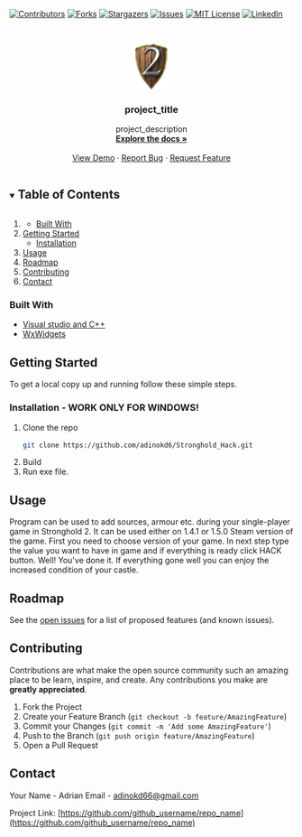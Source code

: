 <!--
*** Thanks for checking out the Best-README-Template. If you have a suggestion
*** that would make this better, please fork the repo and create a pull request
*** or simply open an issue with the tag "enhancement".
*** Thanks again! Now go create something AMAZING! :D
***
***
***
*** To avoid retyping too much info. Do a search and replace for the following:
*** github_username, repo_name, twitter_handle, email, project_title, project_description
-->



<!-- PROJECT SHIELDS -->
<!--
*** I'm using markdown "reference style" links for readability.
*** Reference links are enclosed in brackets [ ] instead of parentheses ( ).
*** See the bottom of this document for the declaration of the reference variables
*** for contributors-url, forks-url, etc. This is an optional, concise syntax you may use.
*** https://www.markdownguide.org/basic-syntax/#reference-style-links
-->
[![Contributors][contributors-shield]][contributors-url]
[![Forks][forks-shield]][forks-url]
[![Stargazers][stars-shield]][stars-url]
[![Issues][issues-shield]][issues-url]
[![MIT License][license-shield]][license-url]
[![LinkedIn][linkedin-shield]][linkedin-url]



<!-- PROJECT LOGO -->
<br />
<p align="center">
  <a href="https://github.com/adinokd6/Stronghold_Hack">
    <img src="images/logo.png" alt="Logo" width="80" height="80">
  </a>

  <h3 align="center">project_title</h3>

  <p align="center">
    project_description
    <br />
    <a href="https://github.com/adinokd6/Stronghold_Hack"><strong>Explore the docs »</strong></a>
    <br />
    <br />
    <a href="https://github.com/adinokd6/Stronghold_Hack">View Demo</a>
    ·
    <a href="https://github.com/adinokd6/Stronghold_Hack/issues">Report Bug</a>
    ·
    <a href="https://github.com/adinokd6/Stronghold_Hack/issues">Request Feature</a>
  </p>
</p>



<!-- TABLE OF CONTENTS -->
<details open="open">
  <summary><h2 style="display: inline-block">Table of Contents</h2></summary>
  <ol>
    <li>
      <ul>
        <li><a href="#built-with">Built With</a></li>
      </ul>
    </li>
    <li>
      <a href="#getting-started">Getting Started</a>
      <ul>
        <li><a href="#installation">Installation</a></li>
      </ul>
    </li>
    <li><a href="#usage">Usage</a></li>
    <li><a href="#roadmap">Roadmap</a></li>
    <li><a href="#contributing">Contributing</a></li>
    <li><a href="#contact">Contact</a></li>
  </ol>
</details>





### Built With

* [Visual studio and C++](https://visualstudio.microsoft.com/pl/)
* [WxWidgets](https://www.wxwidgets.org/)



<!-- GETTING STARTED -->
## Getting Started

To get a local copy up and running follow these simple steps.


### Installation - WORK ONLY FOR WINDOWS!

1. Clone the repo
   ```sh
   git clone https://github.com/adinokd6/Stronghold_Hack.git
   ```
2. Build
3. Run exe file.



<!-- USAGE EXAMPLES -->
## Usage
Program can be used to add sources, armour etc. during your single-player game in Stronghold 2. It can be used either on 1.4.1 or 1.5.0 Steam version of the game. First you need to choose version of your game. In next step type the value you want to have in game and if everything is ready click HACK button. Well! You've done it. If everything gone well you can enjoy the increased condition of your castle.





<!-- ROADMAP -->
## Roadmap

See the [open issues](https://github.com/github_username/repo_name/issues) for a list of proposed features (and known issues).



<!-- CONTRIBUTING -->
## Contributing

Contributions are what make the open source community such an amazing place to be learn, inspire, and create. Any contributions you make are **greatly appreciated**.

1. Fork the Project
2. Create your Feature Branch (`git checkout -b feature/AmazingFeature`)
3. Commit your Changes (`git commit -m 'Add some AmazingFeature'`)
4. Push to the Branch (`git push origin feature/AmazingFeature`)
5. Open a Pull Request



<!-- CONTACT -->
## Contact

Your Name - Adrian
Email - adinokd66@gmail.com

Project Link: [https://github.com/github_username/repo_name](https://github.com/github_username/repo_name)








<!-- MARKDOWN LINKS & IMAGES -->
<!-- https://www.markdownguide.org/basic-syntax/#reference-style-links -->
[contributors-shield]: https://img.shields.io/github/contributors/adinokd6/repo.svg?style=for-the-badge
[contributors-url]: https://github.com/adinokd6/repo/graphs/contributors
[forks-shield]: https://img.shields.io/github/forks/adinokd6/repo.svg?style=for-the-badge
[forks-url]: https://github.com/adinokd6/repo/network/members
[stars-shield]: https://img.shields.io/github/stars/adinokd6/repo.svg?style=for-the-badge
[stars-url]: https://github.com/adinokd6/repo/stargazers
[issues-shield]: https://img.shields.io/github/issues/adinokd6/repo.svg?style=for-the-badge
[issues-url]: https://github.com/adinokd6/repo/issues
[license-shield]: https://img.shields.io/github/license/adinokd6/repo.svg?style=for-the-badge
[license-url]: https://github.com/adinokd6/repo/blob/master/LICENSE.txt
[linkedin-shield]: https://img.shields.io/badge/-LinkedIn-black.svg?style=for-the-badge&logo=linkedin&colorB=555
[linkedin-url]: https://linkedin.com/in/adinokd6
[product-screenshot]: images/screenshot.png
